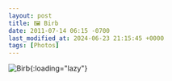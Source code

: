 ```yaml
---
layout: post
title: 🖼️ Birb
date: 2011-07-14 06:15 -0700
last_modified_at: 2024-06-23 21:15:45 +0000
tags: [Photos]
---
```


![Birb](//i.chenna.me/photos/prod/2011-07-14_06_15_57.jpg){:loading="lazy"}
